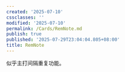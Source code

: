 ```yaml
---
created: '2025-07-10'
cssclasses: ''
modified: '2025-07-10'
permalink: /Cards/RemNote.md
publish: true
published: '2025-07-29T23:04:04.805+08:00'
title: RemNote
---
```

似乎主打间隔重复功能。
